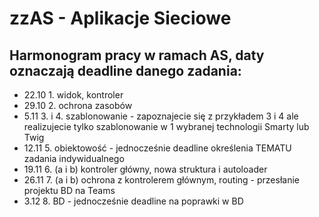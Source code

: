 # zzAS - Aplikacje Sieciowe
## Harmonogram pracy w ramach AS, daty oznaczają deadline danego zadania:
* 22.10   1. widok, kontroler
* 29.10   2. ochrona zasobów
* 5.11    3. i 4. szablonowanie - zapoznajecie się z przykładem 3 i 4 ale realizujecie tylko szablonowanie w 1 wybranej technologii Smarty lub Twig
* 12.11   5. obiektowość - jednocześnie deadline określenia TEMATU zadania indywidualnego
* 19.11   6. (a i b) kontroler główny, nowa struktura i autoloader
* 26.11   7. (a i b) ochrona z kontrolerem głównym, routing - przesłanie projektu BD na Teams
* 3.12    8. BD - jednocześnie deadline na poprawki w BD
